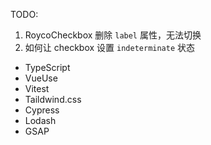 TODO:

1. RoycoCheckbox 删除 `label` 属性，无法切换
2. 如何让 checkbox 设置 `indeterminate` 状态

<!-- 1. 一次性导入所有图片(获取指定图片) -->
<!-- 4. OSS -->

- TypeScript
- VueUse
- Vitest
- Taildwind.css
- Cypress
- Lodash
- GSAP
